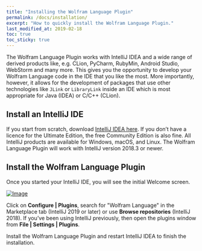 ```yaml
---
title: "Installing the Wolfram Language Plugin"
permalink: /docs/installation/
excerpt: "How to quickly install the Wolfram Language Plugin."
last_modified_at: 2019-02-18
toc: true
toc_sticky: true
---
```


The Wolfram Language Plugin works with IntelliJ IDEA and a wide range of derived products like, e.g.  CLion, PyCharm, 
RubyMin, Android Studio, WebStorm and many more.
This gives you the opportunity to develop your Wolfram Language code in the IDE that you like the most.
More importantly, however, it allows for the development of packages that use other technologies like `JLink` or 
`LibraryLink` inside an IDE which is most appropriate for Java (IDEA) or C/C++ (CLion).

## Install an IntelliJ IDE

If you start from scratch, download 
[IntelliJ IDEA here](https://www.jetbrains.com/idea/download/).
If you don’t have a licence for the Ultimate Edition, the free Community Edition is also fine.
All IntelliJ products are available for Windows, macOS, and Linux.
The Wolfram Language Plugin will work with IntelliJ version 2018.3 or newer.

## Install the Wolfram Language Plugin

Once you started your IntelliJ IDE, you will see the initial Welcome screen.

[![Image](/assets/images/doc/IDEAStartScreen.png)](/assets/images/doc/IDEAStartScreen.png)

Click on **Configure | Plugins**, search for "Wolfram Language" in the Marketplace tab (IntelliJ 2019 or later) or use
**Browse repositories** (IntelliJ 2018).
If you’ve been using IntelliJ previously, then open the plugins window from **File | Settings | Plugins**.

Install the Wolfram Language Plugin and restart IntelliJ IDEA to finish the installation.